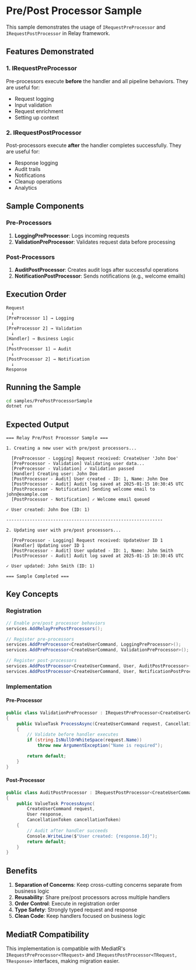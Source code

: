 # Pre/Post Processor Sample

This sample demonstrates the usage of `IRequestPreProcessor` and `IRequestPostProcessor` in Relay framework.

## Features Demonstrated

### 1. **IRequestPreProcessor**
Pre-processors execute **before** the handler and all pipeline behaviors. They are useful for:
- Request logging
- Input validation
- Request enrichment
- Setting up context

### 2. **IRequestPostProcessor**
Post-processors execute **after** the handler completes successfully. They are useful for:
- Response logging
- Audit trails
- Notifications
- Cleanup operations
- Analytics

## Sample Components

### Pre-Processors

1. **LoggingPreProcessor**: Logs incoming requests
2. **ValidationPreProcessor**: Validates request data before processing

### Post-Processors

1. **AuditPostProcessor**: Creates audit logs after successful operations
2. **NotificationPostProcessor**: Sends notifications (e.g., welcome emails)

## Execution Order

```
Request
  ↓
[PreProcessor 1] → Logging
  ↓
[PreProcessor 2] → Validation
  ↓
[Handler] → Business Logic
  ↓
[PostProcessor 1] → Audit
  ↓
[PostProcessor 2] → Notification
  ↓
Response
```

## Running the Sample

```bash
cd samples/PrePostProcessorSample
dotnet run
```

## Expected Output

```
=== Relay Pre/Post Processor Sample ===

1. Creating a new user with pre/post processors...

  [PreProcessor - Logging] Request received: CreateUser 'John Doe'
  [PreProcessor - Validation] Validating user data...
  [PreProcessor - Validation] ✓ Validation passed
  [Handler] Creating user: John Doe
  [PostProcessor - Audit] User created - ID: 1, Name: John Doe
  [PostProcessor - Audit] Audit log saved at 2025-01-15 10:30:45 UTC
  [PostProcessor - Notification] Sending welcome email to john@example.com
  [PostProcessor - Notification] ✓ Welcome email queued

✓ User created: John Doe (ID: 1)

------------------------------------------------------------

2. Updating user with pre/post processors...

  [PreProcessor - Logging] Request received: UpdateUser ID 1
  [Handler] Updating user ID 1
  [PostProcessor - Audit] User updated - ID: 1, Name: John Smith
  [PostProcessor - Audit] Audit log saved at 2025-01-15 10:30:45 UTC

✓ User updated: John Smith (ID: 1)

=== Sample Completed ===
```

## Key Concepts

### Registration

```csharp
// Enable pre/post processor behaviors
services.AddRelayPrePostProcessors();

// Register pre-processors
services.AddPreProcessor<CreateUserCommand, LoggingPreProcessor>();
services.AddPreProcessor<CreateUserCommand, ValidationPreProcessor>();

// Register post-processors
services.AddPostProcessor<CreateUserCommand, User, AuditPostProcessor>();
services.AddPostProcessor<CreateUserCommand, User, NotificationPostProcessor>();
```

### Implementation

#### Pre-Processor
```csharp
public class ValidationPreProcessor : IRequestPreProcessor<CreateUserCommand>
{
    public ValueTask ProcessAsync(CreateUserCommand request, CancellationToken cancellationToken)
    {
        // Validate before handler executes
        if (string.IsNullOrWhiteSpace(request.Name))
            throw new ArgumentException("Name is required");

        return default;
    }
}
```

#### Post-Processor
```csharp
public class AuditPostProcessor : IRequestPostProcessor<CreateUserCommand, User>
{
    public ValueTask ProcessAsync(
        CreateUserCommand request,
        User response,
        CancellationToken cancellationToken)
    {
        // Audit after handler succeeds
        Console.WriteLine($"User created: {response.Id}");
        return default;
    }
}
```

## Benefits

1. **Separation of Concerns**: Keep cross-cutting concerns separate from business logic
2. **Reusability**: Share pre/post processors across multiple handlers
3. **Order Control**: Execute in registration order
4. **Type Safety**: Strongly typed request and response
5. **Clean Code**: Keep handlers focused on business logic

## MediatR Compatibility

This implementation is compatible with MediatR's `IRequestPreProcessor<TRequest>` and `IRequestPostProcessor<TRequest, TResponse>` interfaces, making migration easier.
